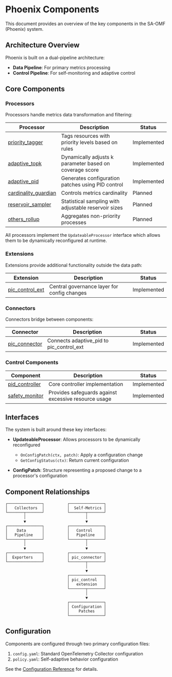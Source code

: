 # Phoenix Components

This document provides an overview of the key components in the SA-OMF (Phoenix) system.

## Architecture Overview

Phoenix is built on a dual-pipeline architecture:
- **Data Pipeline**: For primary metrics processing
- **Control Pipeline**: For self-monitoring and adaptive control

## Core Components

### Processors

Processors handle metrics data transformation and filtering:

| Processor | Description | Status |
|-----------|-------------|--------|
| [priority_tagger](./processors/priority_tagger.md) | Tags resources with priority levels based on rules | Implemented |
| [adaptive_topk](./processors/adaptive_topk.md) | Dynamically adjusts k parameter based on coverage score | Implemented |
| [adaptive_pid](./processors/adaptive_pid.md) | Generates configuration patches using PID control | Implemented |
| [cardinality_guardian](./processors/cardinality_guardian.md) | Controls metrics cardinality | Planned |
| [reservoir_sampler](./processors/reservoir_sampler.md) | Statistical sampling with adjustable reservoir sizes | Planned |
| [others_rollup](./processors/others_rollup.md) | Aggregates non-priority processes | Planned |

All processors implement the `UpdateableProcessor` interface which allows them to be dynamically reconfigured at runtime.

### Extensions

Extensions provide additional functionality outside the data path:

| Extension | Description | Status |
|-----------|-------------|--------|
| [pic_control_ext](./extensions/pic_control_ext.md) | Central governance layer for config changes | Implemented |

### Connectors

Connectors bridge between components:

| Connector | Description | Status |
|-----------|-------------|--------|
| [pic_connector](./connectors/pic_connector.md) | Connects adaptive_pid to pic_control_ext | Implemented |

### Control Components

| Component | Description | Status |
|-----------|-------------|--------|
| [pid_controller](./pid/pid_controller.md) | Core controller implementation | Implemented |
| [safety_monitor](./safety_monitor.md) | Provides safeguards against excessive resource usage | Implemented |

## Interfaces

The system is built around these key interfaces:

- **UpdateableProcessor**: Allows processors to be dynamically reconfigured
  - `OnConfigPatch(ctx, patch)`: Apply a configuration change
  - `GetConfigStatus(ctx)`: Return current configuration

- **ConfigPatch**: Structure representing a proposed change to a processor's configuration

## Component Relationships

```
┌───────────────┐          ┌───────────────┐
│   Collectors  │          │  Self-Metrics │
└───────┬───────┘          └───────┬───────┘
        │                          │
        ▼                          ▼
┌───────────────┐          ┌───────────────┐
│    Data       │          │   Control     │
│   Pipeline    │          │   Pipeline    │
└───────┬───────┘          └───────┬───────┘
        │                          │
        ▼                          ▼
┌───────────────┐          ┌───────────────┐
│  Exporters    │          │ pic_connector │
└───────────────┘          └───────┬───────┘
                                   │
                                   ▼
                           ┌───────────────┐
                           │ pic_control   │
                           │   extension   │
                           └───────┬───────┘
                                   │
                                   ▼
                           ┌───────────────┐
                           │ Configuration │
                           │    Patches    │
                           └───────────────┘
```

## Configuration

Components are configured through two primary configuration files:

1. `config.yaml`: Standard OpenTelemetry Collector configuration
2. `policy.yaml`: Self-adaptive behavior configuration

See the [Configuration Reference](../configuration-reference.md) for details.